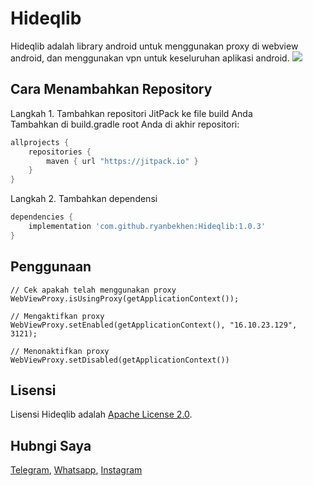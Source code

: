 Hideqlib
========

Hideqlib adalah library android untuk menggunakan proxy di webview android, dan menggunakan vpn untuk keseluruhan aplikasi android.
[![](https://jitpack.io/v/ryanbekhen/Hideqlib.svg)](https://jitpack.io/#ryanbekhen/Hideqlib)

Cara Menambahkan Repository
---------------------------
Langkah 1. Tambahkan repositori JitPack ke file build Anda\
Tambahkan di build.gradle root Anda di akhir repositori:
```gradle
allprojects {
    repositories {
        maven { url "https://jitpack.io" }
    }
}
```

Langkah 2. Tambahkan dependensi
```gradle
dependencies {
    implementation 'com.github.ryanbekhen:Hideqlib:1.0.3'
}
```

Penggunaan
----------
```
// Cek apakah telah menggunakan proxy
WebViewProxy.isUsingProxy(getApplicationContext());

// Mengaktifkan proxy
WebViewProxy.setEnabled(getApplicationContext(), "16.10.23.129", 3121);

// Menonaktifkan proxy
WebViewProxy.setDisabled(getApplicationContext())
```

Lisensi
-------
Lisensi Hideqlib adalah [Apache License 2.0](https://github.com/ryanbekhen/Hideqlib/blob/master/LICENSE).

Hubngi Saya
-----------
[Telegram](https://t.me/ryanbekhen), 
[Whatsapp](http://wa.me/6282395984045), 
[Instagram](https://www.instagram.com/ryanbekhen/)
